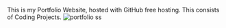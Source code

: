 This is my Portfolio Website, hosted with GitHub free hosting.
This consists of Coding Projects.
![portfolio ss](https://user-images.githubusercontent.com/36021675/88775754-aa9f2c00-d1b7-11ea-913e-08fa5c613304.PNG)
